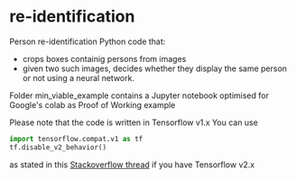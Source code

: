 # re-identification
Person re-identification
Python code that:
- crops boxes containig persons from images
- given two such images, decides whether they display the same person or not using a neural network.

Folder min_viable_example contains a Jupyter notebook optimised for Google's colab as Proof of Working example

Please note that the code is written in Tensorflow v1.x
You can use
```python
import tensorflow.compat.v1 as tf
tf.disable_v2_behavior()
```
as stated in this [Stackoverflow thread](https://stackoverflow.com/questions/57614436/od-graph-def-tf-graphdef-attributeerror-module-tensorflow-has-no-attribut) if you have Tensorflow v2.x
